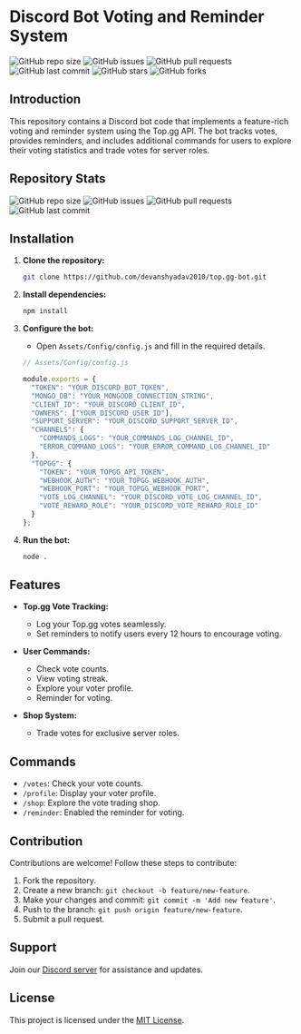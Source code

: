 # Discord Bot Voting and Reminder System

![GitHub repo size](https://img.shields.io/github/repo-size/devanshyadav2010/top.gg-bot)
![GitHub issues](https://img.shields.io/github/issues/devanshyadav2010/top.gg-bot)
![GitHub pull requests](https://img.shields.io/github/issues-pr/devanshyadav2010/top.gg-bot)
![GitHub last commit](https://img.shields.io/github/last-commit/devanshyadav2010/top.gg-bot)
![GitHub stars](https://img.shields.io/github/stars/devanshyadav2010/top.gg-bot?style=social)
![GitHub forks](https://img.shields.io/github/forks/devanshyadav2010/top.gg-bot?style=social)

## Introduction

This repository contains a Discord bot code that implements a feature-rich voting and reminder system using the Top.gg API. The bot tracks votes, provides reminders, and includes additional commands for users to explore their voting statistics and trade votes for server roles.

## Repository Stats

![GitHub repo size](https://img.shields.io/github/repo-size/devanshyadav2010/top.gg-bot)
![GitHub issues](https://img.shields.io/github/issues/devanshyadav2010/top.gg-bot)
![GitHub pull requests](https://img.shields.io/github/issues-pr/devanshyadav2010/top.gg-bot)
![GitHub last commit](https://img.shields.io/github/last-commit/devanshyadav2010/top.gg-bot)

## Installation

1. **Clone the repository:**
   ```bash
   git clone https://github.com/devanshyadav2010/top.gg-bot.git
   ```

2. **Install dependencies:**
   ```bash
   npm install
   ```

3. **Configure the bot:**
   - Open `Assets/Config/config.js` and fill in the required details.

   ```javascript
   // Assets/Config/config.js
   
   module.exports = {
     "TOKEN": "YOUR_DISCORD_BOT_TOKEN",
     "MONGO_DB": "YOUR_MONGODB_CONNECTION_STRING",
     "CLIENT_ID": "YOUR_DISCORD_CLIENT_ID",
     "OWNERS": ["YOUR_DISCORD_USER_ID"],
     "SUPPORT_SERVER": "YOUR_DISCORD_SUPPORT_SERVER_ID",
     "CHANNELS": {
       "COMMANDS_LOGS": "YOUR_COMMANDS_LOG_CHANNEL_ID",
       "ERROR_COMMAND_LOGS": "YOUR_ERROR_COMMAND_LOG_CHANNEL_ID"
     },
     "TOPGG": {
       "TOKEN": "YOUR_TOPGG_API_TOKEN",
       "WEBHOOK_AUTH": "YOUR_TOPGG_WEBHOOK_AUTH",
       "WEBHOOK_PORT": "YOUR_TOPGG_WEBHOOK_PORT",
       "VOTE_LOG_CHANNEL": "YOUR_DISCORD_VOTE_LOG_CHANNEL_ID",
       "VOTE_REWARD_ROLE": "YOUR_DISCORD_VOTE_REWARD_ROLE_ID"
     }
   };
   ```

4. **Run the bot:**
   ```bash
   node .
   ```

## Features

- **Top.gg Vote Tracking:**
  - Log your Top.gg votes seamlessly.
  - Set reminders to notify users every 12 hours to encourage voting.

- **User Commands:**
  - Check vote counts.
  - View voting streak.
  - Explore your voter profile.
  - Reminder for voting.

- **Shop System:**
  - Trade votes for exclusive server roles.

## Commands

- `/votes`: Check your vote counts.
- `/profile`: Display your voter profile.
- `/shop`: Explore the vote trading shop.
- `/reminder`: Enabled the reminder for voting.

## Contribution

Contributions are welcome! Follow these steps to contribute:

1. Fork the repository.
2. Create a new branch: `git checkout -b feature/new-feature`.
3. Make your changes and commit: `git commit -m 'Add new feature'`.
4. Push to the branch: `git push origin feature/new-feature`.
5. Submit a pull request.

## Support

Join our [Discord server](https://discord.gg/ugFeSdVxBh) for assistance and updates.

## License

This project is licensed under the [MIT License](LICENSE).
